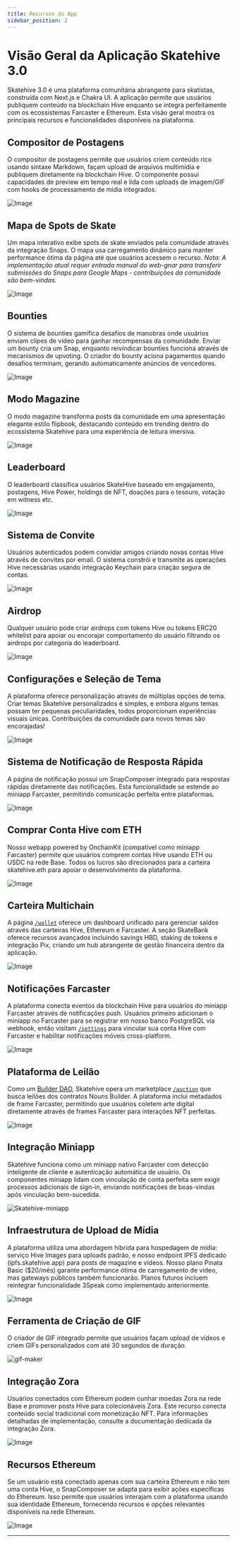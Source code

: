 ```yaml
---
title: Recursos do App
sidebar_position: 2
---
```


# Visão Geral da Aplicação Skatehive 3.0

Skatehive 3.0 é uma plataforma comunitária abrangente para skatistas, construída com Next.js e Chakra UI. A aplicação permite que usuários publiquem conteúdo na blockchain Hive enquanto se integra perfeitamente com os ecossistemas Farcaster e Ethereum. Esta visão geral mostra os principais recursos e funcionalidades disponíveis na plataforma.

## Compositor de Postagens

O compositor de postagens permite que usuários criem conteúdo rico usando sintaxe Markdown, façam upload de arquivos multimídia e publiquem diretamente na blockchain Hive. O componente possui capacidades de preview em tempo real e lida com uploads de imagem/GIF com hooks de processamento de mídia integrados.

![Image](https://ipfs.skatehive.app/ipfs/QmbMT47u9nd7zyNYWUCR5hHe1AG6k49xGrPjQcv4mqDr3u)

## Mapa de Spots de Skate

Um mapa interativo exibe spots de skate enviados pela comunidade através da integração Snaps. O mapa usa carregamento dinâmico para manter performance ótima da página até que usuários acessem o recurso. _Nota: A implementação atual requer entrada manual do web-gnar para transferir submissões do Snaps para Google Maps - contribuições da comunidade são bem-vindas._

![Image](https://ipfs.skatehive.app/ipfs/QmcigkjTTHjm2PXHLzRCAFLBXbjdFyKgd9XVS9yMqQDzdj)

## Bounties

O sistema de bounties gamifica desafios de manobras onde usuários enviam clipes de vídeo para ganhar recompensas da comunidade. Enviar um bounty cria um Snap, enquanto reivindicar bounties funciona através de mecanismos de upvoting. O criador do bounty aciona pagamentos quando desafios terminam, gerando automaticamente anúncios de vencedores.

![Image](https://ipfs.skatehive.app/ipfs/QmZgF8eKLmtkCDLVRP9Tey9CLjhsWX8gG4fU6ms285QfjK)

## Modo Magazine

O modo magazine transforma posts da comunidade em uma apresentação elegante estilo flipbook, destacando conteúdo em trending dentro do ecossistema Skatehive para uma experiência de leitura imersiva.

![Image](https://ipfs.skatehive.app/ipfs/QmQSiX4dBw9mA4uB8FFemMcLauKfJYg5pS2SU1ND2u4kN1)

## Leaderboard

O leaderboard classifica usuários SkateHive baseado em engajamento, postagens, Hive Power, holdings de NFT, doações para o tesouro, votação em witness etc.

![Image](https://ipfs.skatehive.app/ipfs/QmekeXkQzMhz6io69k3tpmGN1KcXPv6hgJcYM7aJ83KY7y)

## Sistema de Convite

Usuários autenticados podem convidar amigos criando novas contas Hive através de convites por email. O sistema constrói e transmite as operações Hive necessárias usando integração Keychain para criação segura de contas.

![Image](https://ipfs.skatehive.app/ipfs/QmXWnFG2EpEXpVLtLRYSnPPq5LLgDDoeJvLLmy6VwDnXhR)

## Airdrop

Qualquer usuário pode criar airdrops com tokens Hive ou tokens ERC20 whitelist para apoiar ou encorajar comportamento do usuário filtrando os airdrops por categoria do leaderboard.

![Image](https://ipfs.skatehive.app/ipfs/Qma3ViucPUGTtoYQXBbC2y6cBfzHUp1rSvY66MjRy31Jxk)

## Configurações e Seleção de Tema

A plataforma oferece personalização através de múltiplas opções de tema. Criar temas Skatehive personalizados é simples, e embora alguns temas possam ter pequenas peculiaridades, todos proporcionam experiências visuais únicas. Contribuições da comunidade para novos temas são encorajadas!

![Image](https://ipfs.skatehive.app/ipfs/QmcZQSbz1ufccTatNk28eZ1W5RE88cYtfBLcB6Mx8hAsac)

## Sistema de Notificação de Resposta Rápida

A página de notificação possui um SnapComposer integrado para respostas rápidas diretamente das notificações. Esta funcionalidade se estende ao miniapp Farcaster, permitindo comunicação perfeita entre plataformas.

![Image](https://ipfs.skatehive.app/ipfs/QmS9rJCC8C2HTid4KsXEA8fd1U4TxqEcvGXbUDWjz8phaw)

## Comprar Conta Hive com ETH

Nosso webapp powered by OnchainKit (compatível como miniapp Farcaster) permite que usuários comprem contas Hive usando ETH ou USDC na rede Base. Todos os lucros são direcionados para a carteira skatehive.eth para apoiar o desenvolvimento da plataforma.

![Image](https://ipfs.skatehive.app/ipfs/QmZdaFxbfVCWYUwjHZeiiWtnqHf7ZBZxcARQ7ok3cHmJSy)

## Carteira Multichain

A página [`/wallet`](https://skatehive.app/wallet) oferece um dashboard unificado para gerenciar saldos através das carteiras Hive, Ethereum e Farcaster. A seção SkateBank oferece recursos avançados incluindo savings HBD, staking de tokens e integração Pix, criando um hub abrangente de gestão financeira dentro da aplicação.

![Image](https://ipfs.skatehive.app/ipfs/QmcfDJLwJ25LuPqGt3JvCxabdyhW7rMGtSMbZBPL7tjne2)

## Notificações Farcaster

A plataforma conecta eventos da blockchain Hive para usuários do miniapp Farcaster através de notificações push. Usuários primeiro adicionam o miniapp no Farcaster para se registrar em nosso banco PostgreSQL via webhook, então visitam [`/settings`](https://skatehive.app/settings) para vincular sua conta Hive com Farcaster e habilitar notificações móveis cross-platform.

![Image](https://ipfs.skatehive.app/ipfs/QmRoSSP8oQQRYKoM56r8EpR2qaX7UybTTv87SFpFTHK7gw)

## Plataforma de Leilão

Como um [Builder DAO](https://docs.nouns.build/), Skatehive opera um marketplace [`/auction`](https://skatehive.app/auction) que busca leilões dos contratos Nouns Builder. A plataforma inclui metadados de frame Farcaster, permitindo que usuários coletem arte digital diretamente através de frames Farcaster para interações NFT perfeitas.

![Image](https://ipfs.skatehive.app/ipfs/QmXxhcDdcMewU7MBACAv3WHhaWGGFjrrngt5gaLs3Ff8jt)

## Integração Miniapp

Skatehive funciona como um miniapp nativo Farcaster com detecção inteligente de cliente e autenticação automática de usuário. Os componentes miniapp lidam com vinculação de conta perfeita sem exigir processos adicionais de sign-in, enviando notificações de boas-vindas após vinculação bem-sucedida.

![Skatehive-miniapp](https://ipfs.skatehive.app/ipfs/QmWof7MSt6KRMM8MbS666VqcJwS4YzzDG3TJSkdCPjmknU)

## Infraestrutura de Upload de Mídia

A plataforma utiliza uma abordagem híbrida para hospedagem de mídia: serviço Hive Images para uploads padrão, e nosso endpoint IPFS dedicado (ipfs.skatehive.app) para posts de magazine e vídeos. Nosso plano Pinata Basic ($20/mês) garante performance ótima de carregamento de vídeo, mas gateways públicos também funcionarão. Planos futuros incluem reintegrar funcionalidade 3Speak como implementado anteriormente.

![Image](https://ipfs.skatehive.app/ipfs/QmP3Vfq8aWadEKj4xQJwj2fJc2azrZdXD2DxuFM8HpMDco)

## Ferramenta de Criação de GIF

O criador de GIF integrado permite que usuários façam upload de vídeos e criem GIFs personalizados com até 30 segundos de duração.

![gif-maker](https://ipfs.skatehive.app/ipfs/QmS3J89iM3xKfQTmaSKZPhBBc8uyEdUFGKkxuAGSwSPHso)

## Integração Zora

Usuários conectados com Ethereum podem cunhar moedas Zora na rede Base e promover posts Hive para colecionáveis Zora. Este recurso conecta conteúdo social tradicional com monetização NFT. Para informações detalhadas de implementação, consulte a documentação dedicada da integração Zora.

![Image](https://ipfs.skatehive.app/ipfs/QmUW2uCjYFE5VsfsW7qM8CpDdF2Nfvwv8P2ZmVmuUgtUb9)

## Recursos Ethereum

Se um usuário está conectado apenas com sua carteira Ethereum e não tem uma conta Hive, o SnapComposer se adapta para exibir ações específicas do Ethereum. Isso permite que usuários interajam com a plataforma usando sua identidade Ethereum, fornecendo recursos e opções relevantes disponíveis na rede Ethereum.

![Image](https://ipfs.skatehive.app/ipfs/QmUsht6Da3h2kFRmc4PfuvDnSzXQoCnoLBkdKEem9FeeEm)

---
